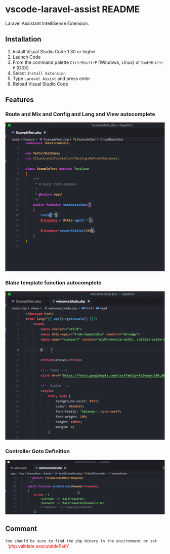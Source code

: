 # vscode-laravel-assist README

Laravel Assistant IntelliSense Extension.

## Installation

1. Install Visual Studio Code 1.30 or higher
2. Launch Code
3. From the command palette `Ctrl`-`Shift`-`P` (Windows, Linux) or `Cmd`-`Shift`-`P` (OSX)
4. Select `Install Extension`
5. Type `Laravel Assist` and press enter
6. Reload Visual Studio Code

## Features

### Route and Mix and Config and Lang and View autocomplete

![tutorial1](https://raw.githubusercontent.com/Lycantant/vscode-laravel-assist/master/assets/images/tutorial1.gif)

### Blabe template function autocomplete

![tutorial2](https://raw.githubusercontent.com/Lycantant/vscode-laravel-assist/master/assets/images/tutorial2.gif)

### Controller Goto Definition

![tutorial3](https://raw.githubusercontent.com/Lycantant/vscode-laravel-assist/master/assets/images/tutorial3.gif)

## Comment

`You should be sure to find the php binary in the environment or set `&ensp;<font color=red>'php.validate.executablePath'</font>
